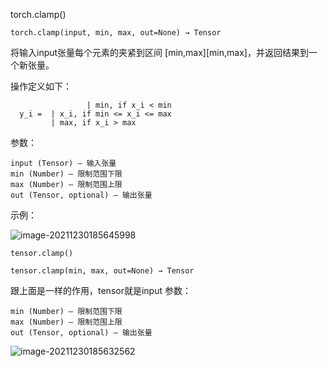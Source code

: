 torch.clamp()



    torch.clamp(input, min, max, out=None) → Tensor

将输入input张量每个元素的夹紧到区间 [min,max][min,max]，并返回结果到一个新张量。

操作定义如下：

     				 | min, if x_i < min
      y_i =  | x_i, if min <= x_i <= max
             | max, if x_i > max




参数：

    input (Tensor) – 输入张量
    min (Number) – 限制范围下限
    max (Number) – 限制范围上限
    out (Tensor, optional) – 输出张量

示例：

![image-20211230185645998](https://xiaoguciu.oss-cn-beijing.aliyuncs.com/imgimage-20211230185645998.png)

    tensor.clamp()
    
    tensor.clamp(min, max, out=None) → Tensor

跟上面是一样的作用，tensor就是input
参数：

    min (Number) – 限制范围下限
    max (Number) – 限制范围上限
    out (Tensor, optional) – 输出张量

![image-20211230185632562](https://xiaoguciu.oss-cn-beijing.aliyuncs.com/imgimage-20211230185632562.png)